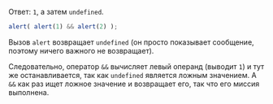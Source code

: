 Ответ: `1`, а затем `undefined`.

```js run
alert( alert(1) && alert(2) );
```

Вызов `alert` возвращает `undefined` (он просто показывает сообщение, поэтому ничего важного не возвращает).

Следовательно, оператор `&&` вычисляет левый операнд (выводит `1`) и тут же останавливается, так как `undefined` является ложным значением. А `&&` как раз ищет ложное значение и возвращает его, так что его миссия выполнена.

